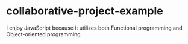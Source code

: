 # collaborative-project-example

I enjoy JavaScript because it utilizes both Functional programming and Object-oriented programming.
